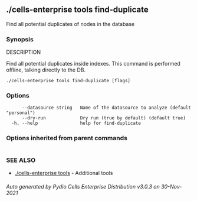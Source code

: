 ## ./cells-enterprise tools find-duplicate

Find all potential duplicates of nodes in the database

### Synopsis


DESCRIPTION

  Find all potential duplicates inside indexes. 
  This command is performed offline, talking directly to the DB.


```
./cells-enterprise tools find-duplicate [flags]
```

### Options

```
      --datasource string   Name of the datasource to analyze (default "personal")
      --dry-run             Dry run (true by default) (default true)
  -h, --help                help for find-duplicate
```

### Options inherited from parent commands

```
```

### SEE ALSO

* [./cells-enterprise tools](./cells-enterprise-tools)	 - Additional tools

###### Auto generated by Pydio Cells Enterprise Distribution v3.0.3 on 30-Nov-2021
